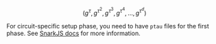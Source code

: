 $$
\left(g^\tau, g^{\tau^2}, g^{\tau^3}, g^{\tau^4}, \ldots, g^{\tau^d}\right)
$$

For circuit-specific setup phase, you need to have `ptau` files for the first phase. See [SnarkJS docs](https://github.com/iden3/snarkjs#7-prepare-phase-2) for more information.
